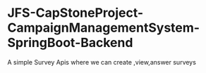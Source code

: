# JFS-CapStoneProject-CampaignManagementSystem-SpringBoot-Backend

A simple Survey Apis where we can create ,view,answer surveys